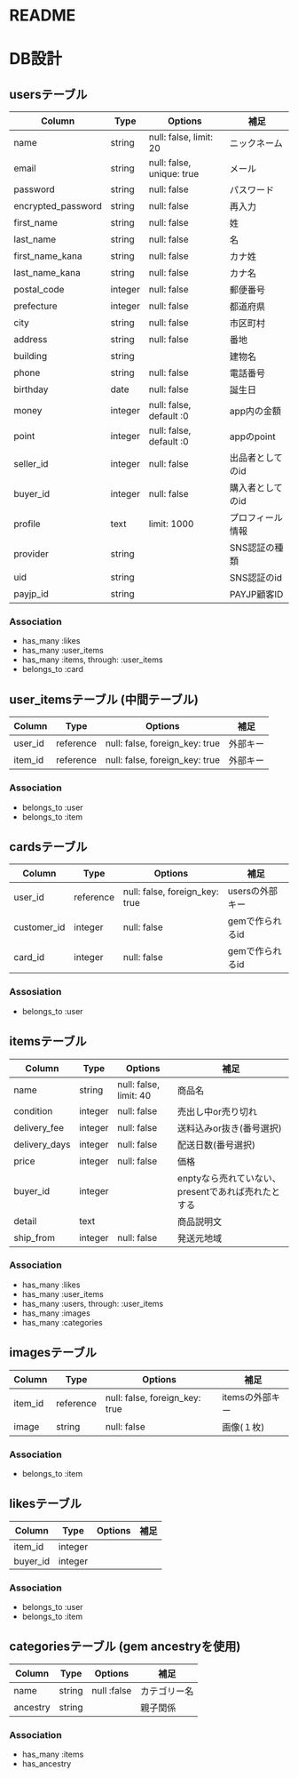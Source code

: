 # README
# DB設計
## usersテーブル
|Column|Type|Options|補足|
|----|------|----|-------|
|name|string|null: false, limit: 20|ニックネーム|
|email|string|null: false, unique: true|メール|
|password|string|null: false|パスワード|
|encrypted_password|string|null: false|再入力|
|first_name|string|null: false|姓|
|last_name|string|null: false|名|
|first_name_kana|string|null: false|カナ姓|
|last_name_kana|string|null: false|カナ名|
|postal_code|integer|null: false|郵便番号|
|prefecture|integer|null: false|都道府県|
|city|string|null: false|市区町村|
|address|string|null: false|番地|
|building|string||建物名|
|phone|string|null: false|電話番号|
|birthday|date|null: false|誕生日|
|money|integer|null: false, default :0|app内の金額|
|point|integer|null: false, default :0|appのpoint|
|seller_id|integer|null: false|出品者としてのid|
|buyer_id|integer|null: false|購入者としてのid|
|profile|text|limit: 1000|プロフィール情報|
|provider|string||SNS認証の種類|
|uid|string||SNS認証のid|
|payjp_id|string||PAYJP顧客ID|

### Association
- has_many :likes
- has_many :user_items
- has_many :items, through: :user_items
- belongs_to :card

## user_itemsテーブル (中間テーブル)

|Column|Type|Options|補足|
|------|----|-------|----|
|user_id|reference|null: false, foreign_key: true|外部キー|
|item_id|reference|null: false, foreign_key: true|外部キー|

### Association
- belongs_to :user
- belongs_to :item

## cardsテーブル
|Column|Type|Options|補足|
|------|----|-------|----|
|user_id|reference|null: false, foreign_key: true|usersの外部キー|
|customer_id|integer|null: false|gemで作られるid|
|card_id|integer|null: false|gemで作られるid|
### Assosiation
- belongs_to :user

## itemsテーブル
|Column|Type|Options|補足|
|------|----|-------|----|
|name|string|null: false, limit: 40|商品名|
|condition|integer|null: false|売出し中or売り切れ|
|delivery_fee|integer|null: false|送料込みor抜き(番号選択)|
|delivery_days|integer|null: false|配送日数(番号選択)|
|price|integer|null: false|価格|
|buyer_id|integer||enptyなら売れていない、presentであれば売れたとする|
|detail|text||商品説明文|
|ship_from|integer|null: false|発送元地域|

### Association
- has_many :likes
- has_many :user_items
- has_many :users, through: :user_items
- has_many :images
- has_many :categories

## imagesテーブル
|Column|Type|Options|補足|
|------|----|-------|-----|
|item_id|reference|null: false, foreign_key: true|itemsの外部キー|
|image|string|null: false|画像(１枚)|
### Association
- belongs_to :item

## likesテーブル

|Column|Type|Options|補足|
|------|----|-------|----|
|item_id|integer|||
|buyer_id|integer|||

### Association
- belongs_to :user
- belongs_to :item

## categoriesテーブル (gem ancestryを使用)
|Column|Type|Options|補足|
|------|----|-------|----|
|name|string|null :false|カテゴリー名|
|ancestry|string||親子関係|

### Association
- has_many :items
- has_ancestry
